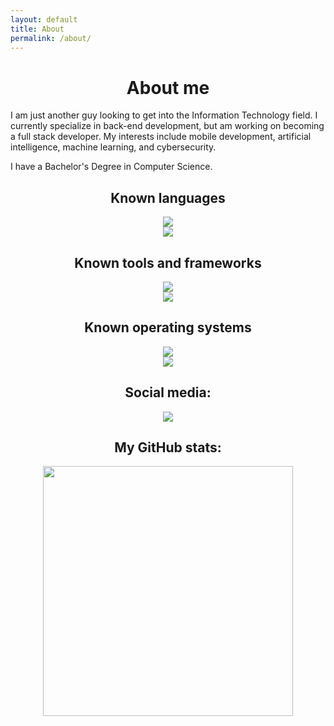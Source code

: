 ```yaml
---
layout: default
title: About
permalink: /about/
---
```


<h1 align="center">About me</h1>
<p>I am just another guy looking to get into the Information Technology field. I currently specialize
in back-end development, but am working on becoming a full stack developer. My interests include
mobile development, artificial intelligence, machine learning, and cybersecurity.</p>

<p>I have a Bachelor's Degree in Computer Science.</p>

<h2 align="center">Known languages</h2>

<div align="center" class="d-none d-sm-block" id="desktop">
  <a href="https://skillicons.dev">
    <img src="https://skillicons.dev/icons?i=c,cs,cpp,css,html,java,js,kotlin,md,py,swift" />
  </a>
</div>

<div align="center" class="d-block d-sm-none" id="mobile">
  <a href="https://skillicons.dev">
    <img src="https://skillicons.dev/icons?i=c,cs,cpp,css,html,java,js,kotlin,md,py,swift&perline=5" />
  </a>
</div>

<h2 align="center">Known tools and frameworks</h2>

<div align="center" class="d-none d-sm-block" id="desktop">
  <a href="https://skillicons.dev">
    <img src="https://skillicons.dev/icons?i=androidstudio,bash,django,git,idea,pycharm,qt,visualstudio,vscode">
  </a>
</div>

<div align="center" class="d-block d-sm-none" id="mobile">
  <a href="https://skillicons.dev">
    <img src="https://skillicons.dev/icons?i=androidstudio,bash,django,git,idea,pycharm,qt,visualstudio,vscode&perline=5" />
  </a>
</div>

<h2 align="center">Known operating systems</h2>

<div align="center" class="d-none d-sm-block" id="desktop">
  <a href="https://skillicons.dev">
    <img src="https://skillicons.dev/icons?i=arch,apple,ubuntu,windows">
  </a>
</div>

<div align="center" class="d-block d-sm-none" id="mobile">
  <a href="https://skillicons.dev">
    <img src="https://skillicons.dev/icons?i=arch,apple,ubuntu,windows&perline=5">
  </a>
</div>

<h2 align="center">Social media:</h2>

<div align="center">
  <a href="https://xdaforums.com/m/andr01dfr3ak.8080659/" target="_blank">
    <img src="https://img.shields.io/badge/XDA--Developers-%23AC6E2F.svg?style=for-the-badge&logo=XDA-Developers&logoColor=white&label=andr01dfr3ak" />
  </a>
</div>

<h2 align="center">My GitHub stats:</h2>

<div align="center">
  <a href="https://github.com/tangalbert919">
    <img src="https://github-readme-stats.vercel.app/api?username=tangalbert919" width=400 />
  </a>
</div>
